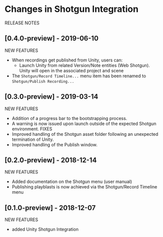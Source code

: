 # Changes in Shotgun Integration

RELEASE NOTES

## [0.4.0-preview] - 2019-06-10
NEW FEATURES
* When recordings get published from Unity, users can:
  * Launch Unity from related Version/Note entities (Web Shotgun). Unity will 
  open in the associated project and scene
* The `Shotgun/Record Timeline...` menu item has been renamed to 
`Shotgun/Publish Recording...`
## [0.3.0-preview] - 2019-03-14
NEW FEATURES
* Addition of a progress bar to the bootstrapping process.
* A warning is now issued upon launch outside of the expected Shotgun environment.
FIXES
* Improved handling of the Shotgun asset folder following an unexpected termination of Unity.
* Improved handling of the Publish window.

## [0.2.0-preview] - 2018-12-14
NEW FEATURES
* Added documentation on the Shotgun menu (user manual)
* Publishing playblasts is now achieved via the Shotgun/Record Timeline menu

## [0.1.0-preview] - 2018-12-07
NEW FEATURES
* added Unity Shotgun Integration